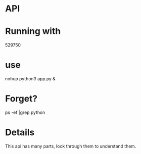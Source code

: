 # API

# Running with
529750

# use
nohup python3 app.py &

# Forget?
ps -ef |grep python


# Details
This api has many parts, look through them to understand them.